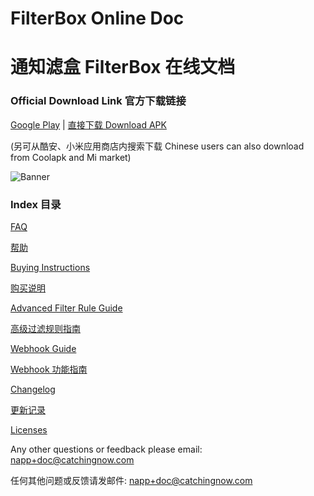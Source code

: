 # FilterBox Online Doc

# 通知滤盒 FilterBox 在线文档

### Official Download Link 官方下载链接

[Google Play](https://play.google.com/store/apps/details?id=com.catchingnow.np)   |   [直接下载 Download APK](https://filterbox.catchingnow.com/latest.apk)

(另可从酷安、小米应用商店内搜索下载 Chinese users can also download from Coolapk and Mi market)

![Banner](/img/banner.png)

### Index 目录

[FAQ](/FAQ)

[帮助](/帮助)

[Buying Instructions](/purchase)

[购买说明](/购买说明)

[Advanced Filter Rule Guide](/advanced_filter_rule_guide)

[高级过滤规则指南](/高级过滤规则指南)

[Webhook Guide](/webhook_rule_guide)

[Webhook 功能指南](/Webhook_功能指南)

[Changelog](/changelog)

[更新记录](/更新记录)

[Licenses](/licenses)

Any other questions or feedback please email: [napp+doc@catchingnow.com](mailto:napp+doc@catchingnow.com)

任何其他问题或反馈请发邮件: [napp+doc@catchingnow.com](mailto:napp+doc@catchingnow.com)
